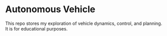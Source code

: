 # Autonomous Vehicle

This repo stores my exploration of vehicle dynamics, control, and planning.
It is for educational purposes.
